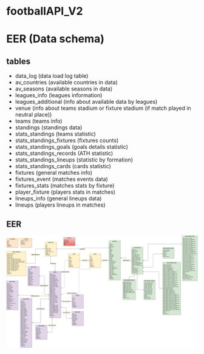 # footballAPI_V2

# EER (Data schema)

## tables 
- data_log (data load log table)
- av_countries (available countries in data)
- av_seasons (available seasons in data)
- leagues_info (leagues information)
- leagues_additional (info about available data by leagues)
- venue (info about teams stadium or fixture stadium (if match played in neutral place)) 
- teams (teams info) 
- standings (standings data)
- stats_standings (teams statistic)
- stats_standings_fixtures (fixtures counts)
- stats_standings_goals (goals details statistic)
- stats_standings_records (ATH statistic)
- stats_standings_lineups (statistic by formation)
- stats_standings_cards (cards statistic)
- fixtures (general matches info)
- fixtures_event (matches events data)
- fixtures_stats (matches stats by fixture)
- player_fixture (players stats in matches)
- lineups_info (general lineups data)
- lineups (players lineups in matches)


## EER

![EER](README_files/schema.png)
